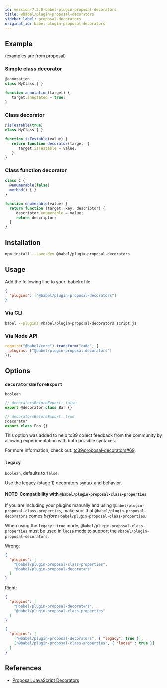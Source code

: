 ```yaml
---
id: version-7.2.0-babel-plugin-proposal-decorators
title: @babel/plugin-proposal-decorators
sidebar_label: proposal-decorators
original_id: babel-plugin-proposal-decorators
---
```


## Example

(examples are from proposal)

### Simple class decorator

```js
@annotation
class MyClass { }

function annotation(target) {
   target.annotated = true;
}
```

### Class decorator

```js
@isTestable(true)
class MyClass { }

function isTestable(value) {
   return function decorator(target) {
      target.isTestable = value;
   }
}
```

### Class function decorator

```js
class C {
  @enumerable(false)
  method() { }
}

function enumerable(value) {
  return function (target, key, descriptor) {
     descriptor.enumerable = value;
     return descriptor;
  }
}
```

## Installation

```sh
npm install --save-dev @babel/plugin-proposal-decorators
```

## Usage

Add the following line to your .babelrc file:

```json
{
  "plugins": ["@babel/plugin-proposal-decorators"]
}
```

### Via CLI

```sh
babel --plugins @babel/plugin-proposal-decorators script.js
```

### Via Node API

```javascript
require("@babel/core").transform("code", {
  plugins: ["@babel/plugin-proposal-decorators"]
});
```

## Options

### `decoratorsBeforeExport`

`boolean`

```js
// decoratorsBeforeExport: false
export @decorator class Bar {}

// decoratorsBeforeExport: true
@decorator
export class Foo {}
```

This option was added to help tc39 collect feedback from the community by allowing experimentation with both possible syntaxes.

For more information, check out: [tc39/proposal-decorators#69](https://github.com/tc39/proposal-decorators/issues/69).

### `legacy`

`boolean`, defaults to `false`.

Use the legacy (stage 1) decorators syntax and behavior.

#### NOTE: Compatibility with `@babel/plugin-proposal-class-properties`

If you are including your plugins manually and using `@babel/plugin-proposal-class-properties`, make sure that `@babel/plugin-proposal-decorators` comes *before* `@babel/plugin-proposal-class-properties`.

When using the `legacy: true` mode, `@babel/plugin-proposal-class-properties` must be used in `loose` mode to support the `@babel/plugin-proposal-decorators`.

Wrong:

```json
{
  "plugins": [
    "@babel/plugin-proposal-class-properties",
    "@babel/plugin-proposal-decorators"
  ]
}
```

Right:

```json
{
  "plugins": [
    "@babel/plugin-proposal-decorators",
    "@babel/plugin-proposal-class-properties"
  ]
}
```

```json
{
  "plugins": [
    ["@babel/plugin-proposal-decorators", { "legacy": true }],
    ["@babel/plugin-proposal-class-properties", { "loose" : true }]
  ]
}
```

## References

* [Proposal: JavaScript Decorators](https://github.com/wycats/javascript-decorators/blob/master/README.md)

